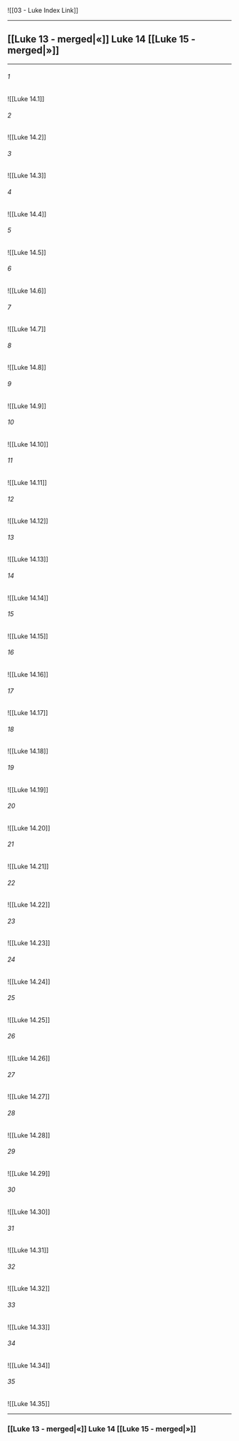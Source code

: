 ![[03 - Luke Index Link]]

---
##  [[Luke 13 - merged|«]] Luke 14 [[Luke 15 - merged|»]]

---

###### 1
![[Luke 14.1]] 

###### 2
![[Luke 14.2]] 

###### 3
![[Luke 14.3]] 

###### 4
![[Luke 14.4]]

###### 5 
![[Luke 14.5]] 

###### 6
![[Luke 14.6]] 

###### 7
![[Luke 14.7]] 

###### 8
![[Luke 14.8]] 

###### 9
![[Luke 14.9]] 

###### 10
![[Luke 14.10]] 

###### 11
![[Luke 14.11]] 

###### 12
![[Luke 14.12]]

###### 13
![[Luke 14.13]] 

###### 14
![[Luke 14.14]] 

###### 15
![[Luke 14.15]]

###### 16
![[Luke 14.16]] 

###### 17
![[Luke 14.17]]

###### 18
![[Luke 14.18]] 

###### 19
![[Luke 14.19]] 

###### 20
![[Luke 14.20]]

###### 21
![[Luke 14.21]] 

###### 22
![[Luke 14.22]] 

###### 23
![[Luke 14.23]]

###### 24
![[Luke 14.24]] 

###### 25
![[Luke 14.25]]

###### 26
![[Luke 14.26]] 

###### 27
![[Luke 14.27]] 

###### 28
![[Luke 14.28]]

###### 29
![[Luke 14.29]] 

###### 30
![[Luke 14.30]] 

###### 31
![[Luke 14.31]] 

###### 32
![[Luke 14.32]] 

###### 33
![[Luke 14.33]]

###### 34
![[Luke 14.34]] 

###### 35
![[Luke 14.35]]


---
###  [[Luke 13 - merged|«]] Luke 14 [[Luke 15 - merged|»]]